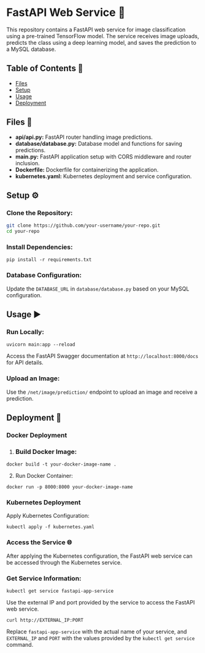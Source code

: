 # FastAPI Web Service 🚀

This repository contains a FastAPI web service for image classification using a pre-trained TensorFlow model. The service receives image uploads, predicts the class using a deep learning model, and saves the prediction to a MySQL database.

## Table of Contents 📑

- [Files](#files)
- [Setup](#setup)
- [Usage](#usage)
- [Deployment](#deployment)

## Files 📂

- **api/api.py:** FastAPI router handling image predictions.
- **database/database.py:** Database model and functions for saving predictions.
- **main.py:** FastAPI application setup with CORS middleware and router inclusion.
- **Dockerfile:** Dockerfile for containerizing the application.
- **kubernetes.yaml:** Kubernetes deployment and service configuration.

## Setup ⚙️

### Clone the Repository:
   ```bash
   git clone https://github.com/your-username/your-repo.git
   cd your-repo
   ```


### Install Dependencies:
```
pip install -r requirements.txt
```

### Database Configuration:

Update the `DATABASE_URL` in `database/database.py` based on your MySQL configuration.

## Usage ▶️
### Run Locally:
```
uvicorn main:app --reload
```
Access the FastAPI Swagger documentation at `http://localhost:8000/docs` for API details.

### Upload an Image:
Use the `/net/image/prediction/` endpoint to upload an image and receive a prediction.

## Deployment 🚢
### Docker Deployment

1. ### Build Docker Image:
```
docker build -t your-docker-image-name .
```

2. Run Docker Container:
```
docker run -p 8000:8000 your-docker-image-name
```

### Kubernetes Deployment
Apply Kubernetes Configuration:

```
kubectl apply -f kubernetes.yaml
```

### Access the Service 🌐

After applying the Kubernetes configuration, the FastAPI web service can be accessed through the Kubernetes service.

###  Get Service Information:
```
kubectl get service fastapi-app-service
```

Use the external IP and port provided by the service to access the FastAPI web service.

```
curl http://EXTERNAL_IP:PORT
```
Replace `fastapi-app-service` with the actual name of your service, and `EXTERNAL_IP` and `PORT` with the values provided by the `kubectl get service` command.